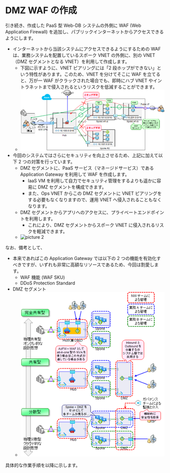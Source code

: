 # DMZ WAF の作成

引き続き、作成した PaaS 型 Web-DB システムの外側に WAF (Web Application Firewall) を追加し、パブリックインターネットからアクセスできるようにします。

- インターネットから当該システムにアクセスできるようにするための WAF は、業務システムを配置しているスポーク VNET の外側に、別の VNET （DMZ セグメントとなる VNET）を利用して作成します。
  - 下図に示すように、VNET ピアリングには「2 段ホップができない」という特性があります。このため、VNET を分けてそこに WAF を立てると、万が一 WAF がクラックされた場合でも、即時にハブ VNET やイントラネットまで侵入されるというリスクを低減することができます。
  - ![picture 1](./images/c5a6767689e403088ef5d1b860c463cf15999bd627ef51baf632cb262a015282.png)  
- 今回のシステムではさらにセキュリティを向上させるため、上記に加えて以下 2 つの対策を行っています。
  - DMZ セグメントに、PaaS サービス（マネージドサービス）である Application Gateway を利用して WAF を作成します。
    - IaaS VM を利用して自力でセキュリティ管理をするよりも遥かに容易に DMZ セグメントを構成できます。
    - また、Ops VNET からこの DMZ セグメントに VNET ピアリングをする必要もなくなりますので、運用 VNET へ侵入されることもなくなります。
  - DMZ セグメントからアプリへのアクセスに、プライベートエンドポイントを利用します。
    - これにより、DMZ セグメントからスポーク VNET に侵入されるリスクを軽減できます。
  - ![picture 2](../images/13c2a1dd82d5258d7dce4933e0237c550066494f90d91780a4f0b767329de4d4.png)  

なお、備考として、

- 本来であればこの Application Gateway では以下の 2 つの機能を有効化すべきですが、いずれも非常に高額なリソースであるため、今回は割愛します。
  - WAF 機能 (WAF SKU)
  - DDoS Protection Standard
- DMZ セグメント
  - ![picture 3](./images/12d0ba6f7f711b153dbc47041cc87364f085cec6e30b76e9cc8be0d250603a81.png)  


具体的な作業手順を以降に示します。
